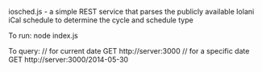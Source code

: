 iosched.js - a simple REST service that parses the publicly available Iolani iCal schedule to determine the cycle and schedule type

 To run: 
 node index.js


 To query: 
  // for current date
  GET http://server:3000
  // for a specific date
  GET http://server:3000/2014-05-30
